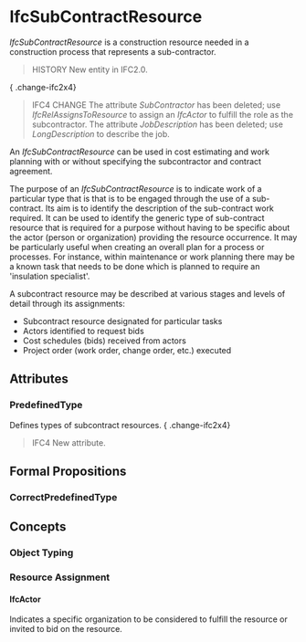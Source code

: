 # IfcSubContractResource

_IfcSubContractResource_ is a construction resource needed in a construction process that represents a sub-contractor.

> HISTORY  New entity in IFC2.0.

{ .change-ifc2x4}
> IFC4 CHANGE  The attribute _SubContractor_ has been deleted; use _IfcRelAssignsToResource_ to assign an _IfcActor_ to fulfill the role as the subcontractor. The attribute _JobDescription_ has been deleted; use _LongDescription_ to describe the job.

An _IfcSubContractResource_ can be used in cost estimating and work planning with or without specifying the subcontractor and contract agreement.

The purpose of an _IfcSubContractResource_ is to indicate work of a particular type that is that is to be engaged through the use of a sub-contract. Its aim is to identify the description of the sub-contract work required. It can be used to identify the generic type of sub-contract resource that is required for a purpose without having to be specific about the actor (person or organization) providing the resource occurrence. It may be particularly useful when creating an overall plan for a process or processes. For instance, within maintenance or work planning there may be a known task that needs to be done which is planned to require an 'insulation specialist'.

A subcontract resource may be described at various stages and levels of detail through its assignments:

* Subcontract resource designated for particular tasks
* Actors identified to request bids
* Cost schedules (bids) received from actors
* Project order (work order, change order, etc.) executed

## Attributes

### PredefinedType
Defines types of subcontract resources.
{ .change-ifc2x4}
> IFC4 New attribute.

## Formal Propositions

### CorrectPredefinedType

## Concepts

### Object Typing



### Resource Assignment



#### IfcActor

Indicates a specific organization to be considered to fulfill the resource or invited to bid on the resource.

